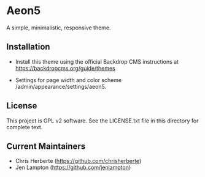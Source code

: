 Aeon5
=====

A simple, minimalistic, responsive theme.

Installation
------------

- Install this theme using the official Backdrop CMS instructions at
  https://backdropcms.org/guide/themes

- Settings for page width and color scheme /admin/appearance/settings/aeon5.

License
-------

This project is GPL v2 software. See the LICENSE.txt file in this directory for
complete text.

Current Maintainers
-------------------

- Chris Herberte (https://github.com/chrisherberte)
- Jen Lampton (https://github.com/jenlampton)
